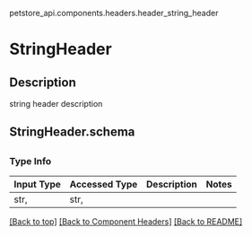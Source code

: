 petstore_api.components.headers.header_string_header
# StringHeader

## Description
string header description
## <a id="header_string_headerorg.openapijsonschematools.codegen.model.CodegenKey@f840ea17schema" >StringHeader.schema</a>
## 
### Type Info
Input Type | Accessed Type | Description | Notes
------------ | ------------- | ------------- | -------------
str,  | str,  |  |

[[Back to top]](#top) [[Back to Component Headers]](../../../README.md#Component-Headers) [[Back to README]](../../../README.md)
